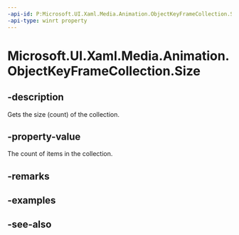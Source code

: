 ```yaml
---
-api-id: P:Microsoft.UI.Xaml.Media.Animation.ObjectKeyFrameCollection.Size
-api-type: winrt property
---
```


<!-- Property syntax
public uint Size { get; }
-->

# Microsoft.UI.Xaml.Media.Animation.ObjectKeyFrameCollection.Size

## -description
Gets the size (count) of the collection.

## -property-value
The count of items in the collection.

## -remarks

## -examples

## -see-also
